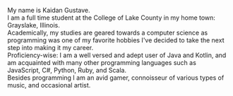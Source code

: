 My name is Kaidan Gustave.<br>
I am a full time student at the College of Lake County in my home
town: Grayslake, Illinois.<br>
Academically, my studies are geared towards a computer science
as programming was one of my favorite hobbies I've decided to
take the next step into making it my career.<br/>
Proficiency-wise: I am a well versed and adept user of Java and
Kotlin, and am acquainted with many other programming languages
such as JavaScript, C#, Python, Ruby, and Scala.<br/>
Besides programming I am an avid gamer, connoisseur of various
types of music, and occasional artist.
